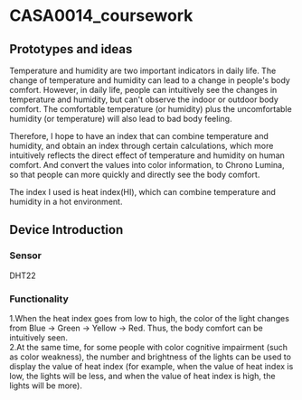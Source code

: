 # CASA0014_coursework
## Prototypes and ideas
Temperature and humidity are two important indicators in daily life. The change of temperature and humidity can lead to a change in people's body comfort. However, in daily life, people can intuitively see the changes in temperature and humidity, but can't observe the indoor or outdoor body comfort. The comfortable temperature (or humidity) plus the uncomfortable humidity (or temperature) will also lead to bad body feeling.</br>

Therefore, I hope to have an index that can combine temperature and humidity, and obtain an index through certain calculations, which more intuitively reflects the direct effect of temperature and humidity on human comfort. And convert the values into color information, to Chrono Lumina, so that people can more quickly and directly see the body comfort.</br>

The index I used is heat index(HI), which can combine temperature and humidity in a hot environment.</br>

## Device Introduction 
### Sensor
DHT22
### Functionality
1.When the heat index goes from low to high, the color of the light changes from Blue -&gt; Green -&gt; Yellow -&gt; Red. Thus, the body comfort can be intuitively seen.</br>
2.At the same time, for some people with color cognitive impairment (such as color weakness), the number and brightness of the lights can be used to display the value of heat index (for example, when the value of heat index is low, the lights will be less, and when the value of heat index is high, the lights will be more).</br>


